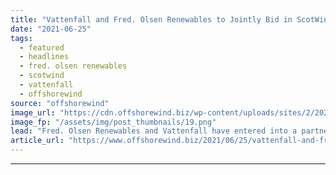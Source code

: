 ```yaml
---
title: "Vattenfall and Fred. Olsen Renewables to Jointly Bid in ScotWind Leasing Round"
date: "2021-06-25"
tags: 
  - featured
  - headlines
  - fred. olsen renewables
  - scotwind
  - vattenfall
  - offshorewind
source: "offshorewind"
image_url: "https://cdn.offshorewind.biz/wp-content/uploads/sites/2/2020/03/04112708/EDS-HV-Secures-EOWDC-OampM-Contract.png"
image_fp: "/assets/img/post_thumbnails/19.png"
lead: "Fred. Olsen Renewables and Vattenfall have entered into a partnership on a 50/50 basis"
article_url: "https://www.offshorewind.biz/2021/06/25/vattenfall-and-fred-olsen-renewables-to-jointly-bid-in-scotwind-leasing-round/"
---
```


---
